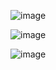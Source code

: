 ![image](https://github.com/web-god/parallax-website-passion/assets/132649294/3b1ef94f-a87f-4747-899b-39f4a69dae27)

![image](https://github.com/web-god/parallax-website-passion/assets/132649294/27721708-b712-4bcb-a993-ca5fdd00451b)

![image](https://github.com/web-god/parallax-website-passion/assets/132649294/5a10202e-35c3-4339-a3b5-1928e65cbb1a)
